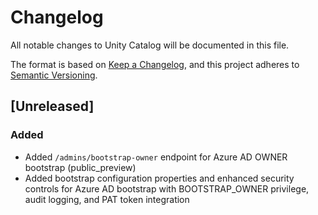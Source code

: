 # Changelog

All notable changes to Unity Catalog will be documented in this file.

The format is based on [Keep a Changelog](https://keepachangelog.com/en/1.0.0/),
and this project adheres to [Semantic Versioning](https://semver.org/spec/v2.0.0.html).

## [Unreleased]

### Added
- Added `/admins/bootstrap-owner` endpoint for Azure AD OWNER bootstrap (public_preview)
- Added bootstrap configuration properties and enhanced security controls for Azure AD bootstrap with BOOTSTRAP_OWNER privilege, audit logging, and PAT token integration
